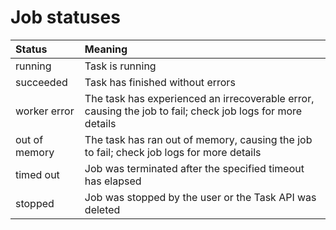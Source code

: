 # Job statuses

| Status                   | Meaning |
| :--- | :--- |
| running                  | Task is running |
| succeeded                | Task has finished without errors |
| worker error             | The task has experienced an irrecoverable error, causing the job to fail; check job logs for more details |
| out of memory            | The task has ran out of memory, causing the job to fail; check job logs for more details |
| timed out                | Job was terminated after the specified timeout has elapsed |
| stopped                  | Job was stopped by the user or the Task API was deleted |
